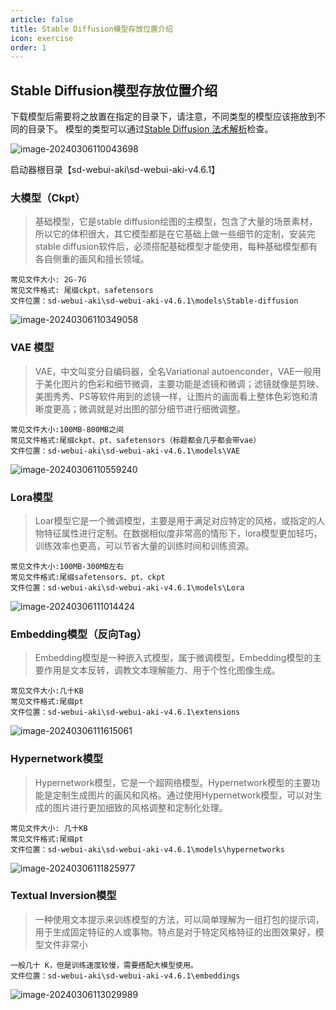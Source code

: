 ```yaml
---
article: false
title: Stable Diffusion模型存放位置介绍
icon: exercise
order: 1
---
```


## Stable Diffusion模型存放位置介绍

下载模型后需要将之放置在指定的目录下，请注意，不同类型的模型应该拖放到不同的目录下。 模型的类型可以通过[Stable Diffusion 法术解析](https://spell.novelai.dev/)检查。

![image-20240306110043698](https://img.17xueai.top/typora/imager/202403122125294.webp)

启动器根目录【sd-webui-aki\sd-webui-aki-v4.6.1】

### 大模型（Ckpt）

> 基础模型，它是stable diffusion绘图的主模型，包含了大量的场景素材，所以它的体积很大，其它模型都是在它基础上做一些细节的定制，安装完stable diffusion软件后，必须搭配基础模型才能使用，每种基础模型都有各自侧重的画风和擅长领域。

```
常见文件大小: 2G-7G
常见文件格式: 尾缀ckpt、safetensors
文件位置：sd-webui-aki\sd-webui-aki-v4.6.1\models\Stable-diffusion
```

![image-20240306110349058](https://img.17xueai.top/typora/imager/202403122125219.webp)

### VAE 模型

>  VAE，中文叫变分自编码器，全名Variational autoenconder，VAE一般用于美化图片的色彩和细节微调，主要功能是滤镜和微调；滤镜就像是剪映、美图秀秀、PS等软件用到的滤镜一样，让图片的画面看上整体色彩饱和清晰度更高；微调就是对出图的部分细节进行细微调整。

```
常见文件大小:100MB-800MB之间
常见文件格式:尾缀ckpt、pt、safetensors（标题都会几乎都会带vae）
文件位置：sd-webui-aki\sd-webui-aki-v4.6.1\models\VAE
```

![image-20240306110559240](https://img.17xueai.top/typora/imager/202403122126642.webp)

### Lora模型

> Loar模型它是一个微调模型，主要是用于满足对应特定的风格，或指定的人物特征属性进行定制。在数据相似度非常高的情形下，lora模型更加轻巧，训练效率也更高，可以节省大量的训练时间和训练资源。

```
常见文件大小:100MB-300MB左右
常见文件格式:尾缀safetensors、pt、ckpt
文件位置：sd-webui-aki\sd-webui-aki-v4.6.1\models\Lora
```

![image-20240306111014424](https://img.17xueai.top/typora/imager/202403122126396.webp)

### Embedding模型（反向Tag）

> Embedding模型是一种嵌入式模型，属于微调模型，Embedding模型的主要作用是文本反转，调教文本理解能力、用于个性化图像生成。

```
常见文件大小:几十KB
常见文件格式:尾缀pt
文件位置：sd-webui-aki\sd-webui-aki-v4.6.1\extensions
```

![image-20240306111615061](https://img.17xueai.top/typora/imager/202403122126283.webp)

### Hypernetwork模型

> Hypernetwork模型，它是一个超网络模型。Hypernetwork模型的主要功能是定制生成图片的画风和风格。通过使用Hypernetwork模型，可以对生成的图片进行更加细致的风格调整和定制化处理。

```
常见文件大小: 几十KB
常见文件格式:尾缀pt
文件位置：sd-webui-aki\sd-webui-aki-v4.6.1\models\hypernetworks
```

![image-20240306111825977](https://img.17xueai.top/typora/imager/202403122126138.webp)

### Textual Inversion模型

> 一种使用文本提示来训练模型的方法，可以简单理解为一组打包的提示词，用于生成固定特征的人或事物。特点是对于特定风格特征的出图效果好，模型文件非常小

```
一般几十 K，但是训练速度较慢，需要搭配大模型使用。
文件位置：sd-webui-aki\sd-webui-aki-v4.6.1\embeddings
```

![image-20240306113029989](https://img.17xueai.top/typora/imager/202403122126554.webp)



